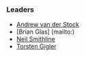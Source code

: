 ### Leaders

* [Andrew van der Stock](mailto:vanderaj@owasp.org)
* [Brian Glas] (mailto:)
* [Neil Smithline](mailto:neil.smithline@owasp.org)
* [Torsten Gigler](mailto:)
